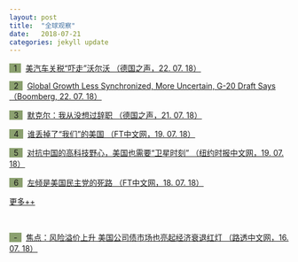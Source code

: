 ```yaml
---
layout: post
title:  "全球观察"
date:   2018-07-21
categories: jekyll update
---
```

<span style="background-color: #8ba06f">&nbsp;&nbsp;1&nbsp;&nbsp;</span>&nbsp; 
[美汽车关税“吓走”沃尔沃 （德国之声，22. 07. 18）](https://www.dw.com/zh/%E7%BE%8E%E6%B1%BD%E8%BD%A6%E5%85%B3%E7%A8%8E%E5%90%93%E8%B5%B0%E6%B2%83%E5%B0%94%E6%B2%83/a-44749850?&zhongwen=simp)

<span style="background-color: #8ba06f">&nbsp;&nbsp;2&nbsp;&nbsp;</span>&nbsp; 
[Global Growth Less Synchronized, More Uncertain, G-20 Draft Says （Boomberg, 22. 07. 18）](https://www.bloomberg.com/news/articles/2018-07-22/global-growth-less-synchronized-more-uncertain-g-20-draft-says)

<span style="background-color: #8ba06f">&nbsp;&nbsp;3&nbsp;&nbsp;</span>&nbsp; 
[默克尔：我从没想过辞职 （德国之声，21. 07. 18）](https://www.dw.com/zh/%E9%BB%98%E5%85%8B%E5%B0%94%E6%88%91%E4%BB%8E%E6%B2%A1%E6%83%B3%E8%BF%87%E8%BE%9E%E8%81%8C/a-44771333?&zhongwen=simp)

<span style="background-color: #8ba06f">&nbsp;&nbsp;4&nbsp;&nbsp;</span>&nbsp; 
[谁丢掉了“我们”的美国 （FT中文网，19. 07. 18）](http://www.ftchinese.com/story/001078546)

<span style="background-color: #8ba06f">&nbsp;&nbsp;5&nbsp;&nbsp;</span>&nbsp; 
[对抗中国的高科技野心，美国也需要“卫星时刻” （纽约时报中文网，19. 07. 18）](https://cn.nytimes.com/technology/20180719/china-trade-tech/)

<span style="background-color: #8ba06f">&nbsp;&nbsp;6&nbsp;&nbsp;</span>&nbsp; 
[左倾是美国民主党的死路 （FT中文网，18. 07. 18）](http://www.ftchinese.com/story/001078525#adchannelID=1200)

[更多++](https://www.lujiazuifintech.com/jekyll/update/2018/07/21/%E5%85%A8%E7%90%83%E8%A7%82%E5%AF%9F.html)

<!--more-->
<br>

<span style="background-color: #8ba06f">&nbsp;&nbsp;-&nbsp;&nbsp;</span>&nbsp; 
[焦点：风险溢价上升 美国公司债市场也亮起经济衰退红灯 （路透中文网，16. 07. 18）](http://www.cn.reuters.com/article/us-credit-market-recession-waring-0716-idCNKBS1K60CP)
